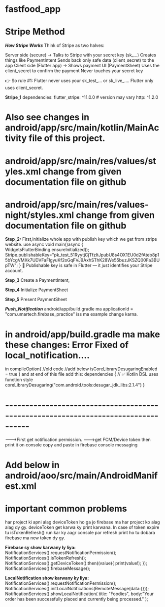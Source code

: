 # fastfood_app

# Stripe Method

**_How Stripe Works_**
Think of Stripe as two halves:

Server side (secure) → Talks to Stripe with your secret key (sk_...)
Creates things like PaymentIntent
Sends back only safe data (client_secret) to the app
Client side (Flutter app) → Shows payment UI (PaymentSheet)
Uses the client_secret to confirm the payment
Never touches your secret key

👉 So rule #1: Flutter never uses your sk_test_... or sk_live_....
Flutter only uses client_secret.

**Stripe_1**
dependencies:
flutter_stripe: ^11.0.0   # version may vary
http: ^1.2.0
# Also see changes in android/app/src/main/kotlin/MainActivity file of this project.
# android/app/src/main/res/values/styles.xml   change from given documentation file on github
# android/app/src/main/res/values-night/styles.xml   change from given documentation file on github

**Step_2:**
First,initialize whole app with publish key which we get from stripe website.
use async
void main()async
{
WidgetsFlutterBinding.ensureInitialized();
Stripe.publishableKey="pk_test_51RyytjCjTfzItJpubU8s4OX1EU0d2fAteb8p15bYcgVMXk7UDVFaFlgyuKf2oGqFVJ9AxhSThK28We55buzJKSZQ00Fa3BUpTW";
}
🔑 Publishable key is safe in Flutter — it just identifies your Stripe account.

**Step_3**
Create a PaymentIntent,

**Step_4**
Initialize PaymentSheet

**Step_5**
Present PaymentSheet



**_Push_Notification_**
android/app/build.gradle ma  applicationId = "com.umartech.firebase_practice"  iss ma example change karna.
# in android/app/build.gradle ma make these changes:     Error Fixed of local_notification....
in compileOption{
//old code
//add below
isCoreLibraryDesugaringEnabled = true
}
and at end of this file add this:
dependencies {
// ✅ Kotlin DSL uses function style
coreLibraryDesugaring("com.android.tools:desugar_jdk_libs:2.1.4")
}
# ---------------------------------------------------------------------------------- #

--->First get notification permission.
--->get FCM/Device token then print it on console copy and paste in firebase console messaging
# Add below in android/aoo/src/main/AndroidManifest.xml
<meta-data
android:name="com.google.firebase.messaging.default_notification_channel_id"
android:value="high_importance_channel" />
# important common problems
har project ki apni alag deviceToken ho ga jo firebase ma har project ko alag alag dy gy.
deviceToken get karwa ky print karwana.
In case of token expire tu isTokenRefresh() run kar ky aagr console par refresh print ho tu dobara firebase ma new token dy gy.

**Firebase sy show karwany ly liya:**
NotificationServices().requestNotificationPermission();
NotificationServices().isTokenRefresh();
NotificationServices().getDeviceToken().then((value){
print(value!);
});
NotificationServices().firebaseMessage();

**LocalNotification show karwany ky liya:**
NotificationServices().requestNotificationPermission();
NotificationServices().initLocalNotifications(RemoteMessage(data:{}));
NotificationServices().showLocalNotification(
title: "Foodies",
body:"Your order has been successfully placed and currently being processed."
);